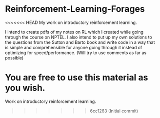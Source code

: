 # Reinforcement-Learning-Forages
<<<<<<< HEAD
My work on introductory reinforcement learning.

I intend to create pdfs of my notes on RL which I created while going through the course on NPTEL. I also intend to put up my own solutions to the questions from the Sutton and Barto book and write code in a way that is simple and comprehensible for anyone going through it instead of optimizing for speed/performance. (Will try to use comments as far as possible)

You are free to use this material as you wish.
=======
Work on introductory reinforcement learning.
>>>>>>> 6cc1263 (Initial commit)
